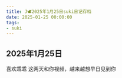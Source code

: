 ```yaml
---
title: J🕊️2025年1月25日suki日记存档
date: 2025-01-25 00:00:00
tags:
- suki
---
```


## 2025年1月25日

喜欢乖乖
这两天和你视频，越来越想早日见到你
